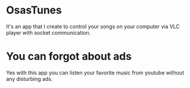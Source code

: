 # OsasTunes
It's an app that I create to control your songs on your computer via VLC player with socket communication.
# You can forgot about ads
Yes with this app you can listen your favorite music from youtube without any disturbing ads.
